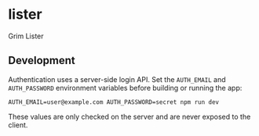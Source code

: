 # lister
Grim Lister

## Development

Authentication uses a server-side login API. Set the `AUTH_EMAIL` and
`AUTH_PASSWORD` environment variables before building or running the app:

```
AUTH_EMAIL=user@example.com AUTH_PASSWORD=secret npm run dev
```

These values are only checked on the server and are never exposed to the client.
